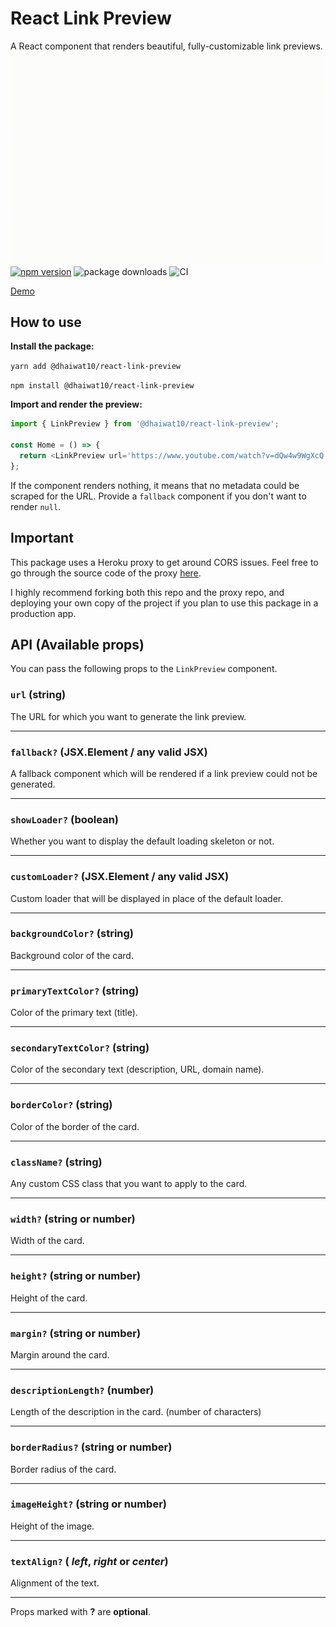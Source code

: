 # React Link Preview

A React component that renders beautiful, fully-customizable link previews.
![Demo](demo.gif)
[![npm version](https://badge.fury.io/js/%40dhaiwat10%2Freact-link-preview.svg)](https://badge.fury.io/js/%40dhaiwat10%2Freact-link-preview) 
![package downloads](https://img.shields.io/npm/dt/@dhaiwat10/react-link-preview) 
![CI](https://img.shields.io/github/workflow/status/dhaiwat10/react-link-preview/CI)

<a href="https://codesandbox.io/s/rlp-demo-90e1x?file=/src/App.js" target="_blank">Demo</a>

## How to use

**Install the package:**

`yarn add @dhaiwat10/react-link-preview`

`npm install @dhaiwat10/react-link-preview`

**Import and render the preview:**

```js
import { LinkPreview } from '@dhaiwat10/react-link-preview';

const Home = () => {
  return <LinkPreview url='https://www.youtube.com/watch?v=dQw4w9WgXcQ' width='400px' />;
};
```

If the component renders nothing, it means that no metadata could be scraped for the URL. Provide a `fallback` component if you don't want to render `null`.

## Important

This package uses a Heroku proxy to get around CORS issues. Feel free to go through the source code of the proxy <a href="https://github.com/dhaiwat10/rlp-proxy">here</a>.

I highly recommend forking both this repo and the proxy repo, and deploying your own copy of the project if you plan to use this package in a production app.

## API (Available props)

You can pass the following props to the `LinkPreview` component.

### `url` (string)

The URL for which you want to generate the link preview.

<hr />

### `fallback?` (JSX.Element / any valid JSX)

A fallback component which will be rendered if a link preview could not be generated.

<hr />

### `showLoader?` (boolean)

Whether you want to display the default loading skeleton or not.

<hr />

### `customLoader?` (JSX.Element / any valid JSX)

Custom loader that will be displayed in place of the default loader.

<hr />

### `backgroundColor?` (string)

Background color of the card.

<hr />

### `primaryTextColor?` (string)

Color of the primary text (title).

<hr />

### `secondaryTextColor?` (string)

Color of the secondary text (description, URL, domain name).

<hr />

### `borderColor?` (string)

Color of the border of the card.

<hr />

### `className?` (string)

Any custom CSS class that you want to apply to the card.

<hr />

### `width?` (string or number)

Width of the card.

<hr />

### `height?` (string or number)

Height of the card.

<hr />

### `margin?` (string or number)

Margin around the card.

<hr />

### `descriptionLength?` (number)

Length of the description in the card. (number of characters)

<hr />

### `borderRadius?` (string or number)

Border radius of the card.
<hr />

### `imageHeight?` (string or number)

Height of the image.

<hr />

### `textAlign?` ( _left_, _right_ or _center_)

Alignment of the text.

<hr />

Props marked with **?** are **optional**.
